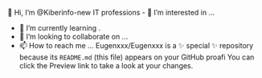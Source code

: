 👋 Hi, I’m @Kiberinfo-new
IT professions - 👀 I’m interested in ...
- 🌱 I’m currently learning .
- 💞️ I’m looking to collaborate on ...
- 📫 How to reach me ...
Eugenxxx/Eugenxxx is a ✨ special ✨ repository because its `README.md` (this file) appears on your GitHub proafi
You can click the Preview link to take a look at your changes.  
